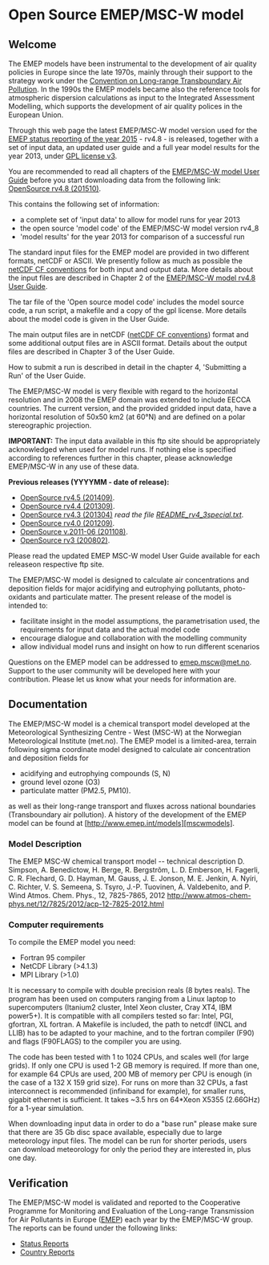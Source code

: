 # Open Source EMEP/MSC-W model

## Welcome
The EMEP models have been instrumental to the development of
air quality policies in Europe since the late 1970s,
mainly through their support to the strategy work under the
[Convention on Long-range Transboundary Air Pollution][CLRTAP].
In the 1990s the EMEP models became also the reference tools for
atmospheric dispersion calculations as input to the Integrated Assessment Modelling,
which supports the development of air quality polices in the European Union. 

Through this web page the latest EMEP/MSC-W model version used for the
[EMEP status reporting of the year 2015][publ2015] - rv4.8 - is released,
together with a set of input data,
an updated user guide and a full year model results for the year 2013,
under [GPL license v3][GPLv3].

You are recommended to read all chapters of the
[EMEP/MSC-W model User Guide][guide48]
before you start downloading data from the following link:<br/>
[OpenSource rv4.8 (201510)][src48].  


This contains the following set of information:

* a complete set of 'input data' to allow for model runs for year 2013
* the open source 'model code' of the EMEP/MSC-W model version rv4_8
* 'model results' for the year 2013 for comparison of a successful run

The standard input files for the EMEP model are provided in two different formats,
netCDF or ASCII.
We presently follow as much as possible the [netCDF CF conventions][netCDF_CF]
for both input and output data.
More details about the input files are described in Chapter 2 of the
[EMEP/MSC-W model rv4.8 User Guide][guide48]. 

The tar file of the 'Open source model code' includes the model source code,
a run script, a makefile and a copy of the gpl license.
More details about the model code is given in the User Guide.  

The main output files are in netCDF ([netCDF CF conventions][netCDF_CF]) format
and some additional output files are in ASCII format.
Details about the output files are described in Chapter 3 of the User Guide. 

How to submit a run is described in detail in the chapter 4,
'Submitting a Run' of the User Guide. 

The EMEP/MSC-W model is very flexible with regard to the horizontal resolution
and in 2008 the EMEP domain was extended to include EECCA countries.
The current version, and the provided gridded input data,
have a horizontal resolution of 50x50 km2 (at 60°N) and are defined
on a polar stereographic projection. 

**IMPORTANT:**
The input data available in this ftp site should be appropriately acknowledged
when used for model runs.
If nothing else is specified according to references further in this chapter,
please acknowledge EMEP/MSC-W in any use of these data.

[CLRTAP]:   http://www.unece.org/env/lrtap/welcome.html
[publ2015]: http://emep.int/publ/emep2015_publications.html
[GPLv3]:    http://www.gnu.org/copyleft/gpl.html
[netCDF_CF]:http://www.unidata.ucar.edu/software/netcdf/conventions.html
[src48]:    ftp://ftp.met.no/projects/emep/OpenSource/201510/
[guide48]:  ftp://ftp.met.no/projects/emep/OpenSource/201510/userguide_rv4_8.pdf
[src45]:    ftp://ftp.met.no/projects/emep/OpenSource/201409/
[src44]:    ftp://ftp.met.no/projects/emep/OpenSource/201309/
[src43]:    ftp://ftp.met.no/projects/emep/OpenSource/201304/
[readme43]: ftp://ftp.met.no/projects/emep/OpenSource/201304/README_rv4_3special.txt
[src40]:    ftp://ftp.met.no/projects/emep/OpenSource/201209/
[src201106]:ftp://ftp.met.no/projects/emep/OpenSource/201108/
[src30]:    ftp://ftp.met.no/projects/emep/OpenSource/200802/

**Previous releases (YYYYMM - date of release):**
* [OpenSource rv4.5 (201409)][src45].
* [OpenSource rv4.4 (201309)][src44].  
* [OpenSource rv4.3 (201304)][src43] *read the file [README_rv4_3special.txt][readme43]*.
* [OpenSource rv4.0 (201209)][src40].
* [OpenSource v.2011-06 (201108)][src201106].
* [OpenSource rv3 (200802)][src30].

Please read the updated EMEP MSC-W model User Guide available
for each releaseon respective ftp site.

The EMEP/MSC-W model is designed to calculate air concentrations
and deposition fields for major acidifying and eutrophying pollutants,
photo-oxidants and particulate matter.
The present release of the model is intended to:
* facilitate insight in the model assumptions, the parametrisation used,
  the requirements for input data and the actual model code
* encourage dialogue and collaboration with the modelling community
* allow individual model runs and insight on how to run different scenarios

Questions on the EMEP model can be addressed to <emep.mscw@met.no>.
Support to the user community will be developed here with your contribution.
Please let us know what your needs for information are.

## Documentation
The EMEP/MSC-W model is a chemical transport model developed at the
Meteorological Synthesizing Centre - West (MSC-W)
at the Norwegian Meteorological Institute (met.no).
The EMEP model is a limited-area, terrain following sigma coordinate model
designed to calculate air concentration and deposition fields for

* acidifying and eutrophying compounds (S, N)
* ground level ozone (O3)
* particulate matter (PM2.5, PM10). 

as well as their long-range transport and fluxes across national boundaries
(Transboundary air pollution).
A history of the development of the EMEP model can be found at
[http://www.emep.int/models][mscwmodels].

[mscwmodels]: http://www.emep.int/mscw/models.html#mscwmodels

### Model Description

The EMEP MSC-W chemical transport model -- technical description
D. Simpson, A. Benedictow, H. Berge, R. Bergstrõm, L. D. Emberson, H. Fagerli,
C. R. Flechard, G. D. Hayman, M. Gauss, J. E. Jonson, M. E. Jenkin, A. Nyíri,
C. Richter, V. S. Semeena, S. Tsyro, J.-P. Tuovinen, Á. Valdebenito, and P. Wind
Atmos. Chem. Phys., 12, 7825-7865, 2012
http://www.atmos-chem-phys.net/12/7825/2012/acp-12-7825-2012.html

### Computer requirements
To compile the EMEP model you need:

* Fortran 95 compiler
* NetCDF Library (>4.1.3)
* MPI Library (>1.0)

It is necessary to compile with double precision reals (8 bytes reals).
The program has been used on computers ranging from a Linux laptop
to supercomputers (Itanium2 cluster, Intel Xeon cluster, Cray XT4, IBM power5+).
It is compatible with all compilers tested so far: Intel, PGI, gfortran, XL fortran.
A Makefile is included, the path to netcdf (INCL and LLIB) has to be adapted
to your machine, and to the fortran compiler (F90) and flags (F90FLAGS)
to the compiler you are using.

The code has been tested with 1 to 1024 CPUs, and scales well (for large grids).
If only one CPU is used 1-2 GB memory is required.
If more than one, for example 64 CPUs are used, 200 MB of memory per CPU is enough
(in the case of a 132 X 159 grid size).
For runs on more than 32 CPUs, a fast interconnect is recommended
(infiniband for example), for smaller runs, gigabit ethernet is sufficient.
It takes ~3.5 hrs on 64*Xeon X5355 (2.66GHz) for a 1-year simulation.

When downloading input data in order to do a "base run" please make sure that there
are 35 Gb disc space available, especially due to large meteorology input files.
The model can be run for shorter periods, users can download meteorology for
only the period they are interested in, plus one day.

## Verification
The EMEP/MSC-W model is validated and reported to the
Cooperative Programme for Monitoring and Evaluation of the
Long-range Transmission for Air Pollutants in Europe ([EMEP][]) each year
by the EMEP/MSC-W group.
The reports can be found under the following links:
* [Status Reports][]
* [Country Reports][]

[EMEP]:           http://www.emep.int/
[Status Reports]: http://www.emep.int/publ/common_publications.html
[Country Reports]:http://www.emep.int/mscw/mscw_datanotes.html
